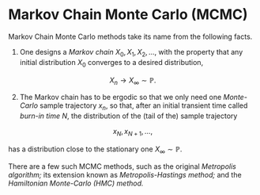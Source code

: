 # Markov Chain Monte Carlo (MCMC)

Markov Chain Monte Carlo methods take its name from the following facts.

1. One designs a *Markov chain* $X_0, X_1, X_2, \ldots,$ with the property that any initial distribution $X_0$ converges to a desired distribution,
```math
X_n \rightarrow X_\infty \sim \mathbb{P}.
```
2. The Markov chain has to be ergodic so that we only need one *Monte-Carlo* sample trajectory $x_n,$ so that, after an initial transient time called *burn-in time* $N,$ the distribution of the (tail of the) sample trajectory
```math
    x_N, x_{N+1}, \ldots,
```
has a distribution close to the stationary one $X_\infty \sim \mathbb{P}.$

There are a few such MCMC methods, such as the original *Metropolis algorithm;* its extension known as *Metropolis-Hastings method;* and the *Hamiltonian Monte-Carlo (HMC) method.*
